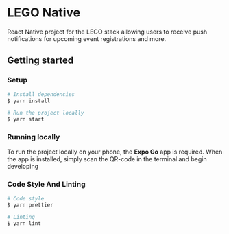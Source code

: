 # LEGO Native

React Native project for the LEGO stack allowing users to receive push notifications for upcoming event registrations and more.

## Getting started

### Setup

```bash
# Install dependencies
$ yarn install

# Run the project locally
$ yarn start

```

### Running locally

To run the project locally on your phone, the **Expo Go** app is required. When the app is installed, simply scan the QR-code in the terminal and begin developing

### Code Style And Linting

```bash
# Code style
$ yarn prettier

# Linting
$ yarn lint
```
